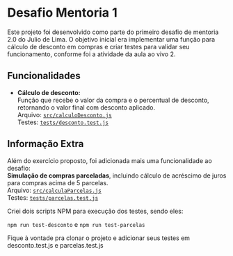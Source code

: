 # Desafio Mentoria 1

Este projeto foi desenvolvido como parte do primeiro desafio de mentoria 2.0 do Julio de Lima. O objetivo inicial era implementar uma função para cálculo de desconto em compras e criar testes para validar seu funcionamento, conforme foi a atividade da aula ao vivo 2.

## Funcionalidades

- **Cálculo de desconto:**  
  Função que recebe o valor da compra e o percentual de desconto, retornando o valor final com desconto aplicado.  
  Arquivo: [`src/calculoDesconto.js`](src/calculoDesconto.js)  
  Testes: [`tests/desconto.test.js`](tests/desconto.test.js)

## Informação Extra

Além do exercício proposto, foi adicionada mais uma funcionalidade ao desafio:  
**Simulação de compras parceladas**, incluindo cálculo de acréscimo de juros para compras acima de 5 parcelas.  
Arquivo: [`src/calculaParcelas.js`](src/calculaParcelas.js)  
Testes: [`tests/parcelas.test.js`](tests/parcelas.test.js)

Criei dois scripts NPM para execução dos testes, sendo eles:

`npm run test-desconto` e `npm run test-parcelas`


Fique à vontade pra clonar o projeto e adicionar seus testes em desconto.test.js e parcelas.test.js
